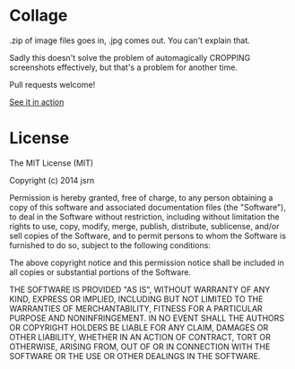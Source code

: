 # Collage

.zip of image files goes in, .jpg comes out. You can't explain that.

Sadly this doesn't solve the problem of automagically CROPPING screenshots
effectively, but that's a problem for another time.

Pull requests welcome!

[See it in action](http://screenshot-collage.herokuapp.com)

# License

The MIT License (MIT)

Copyright (c) 2014 jsrn

Permission is hereby granted, free of charge, to any person obtaining a copy
of this software and associated documentation files (the "Software"), to deal
in the Software without restriction, including without limitation the rights
to use, copy, modify, merge, publish, distribute, sublicense, and/or sell
copies of the Software, and to permit persons to whom the Software is
furnished to do so, subject to the following conditions:

The above copyright notice and this permission notice shall be included in all
copies or substantial portions of the Software.

THE SOFTWARE IS PROVIDED "AS IS", WITHOUT WARRANTY OF ANY KIND, EXPRESS OR
IMPLIED, INCLUDING BUT NOT LIMITED TO THE WARRANTIES OF MERCHANTABILITY,
FITNESS FOR A PARTICULAR PURPOSE AND NONINFRINGEMENT. IN NO EVENT SHALL THE
AUTHORS OR COPYRIGHT HOLDERS BE LIABLE FOR ANY CLAIM, DAMAGES OR OTHER
LIABILITY, WHETHER IN AN ACTION OF CONTRACT, TORT OR OTHERWISE, ARISING FROM,
OUT OF OR IN CONNECTION WITH THE SOFTWARE OR THE USE OR OTHER DEALINGS IN THE
SOFTWARE.